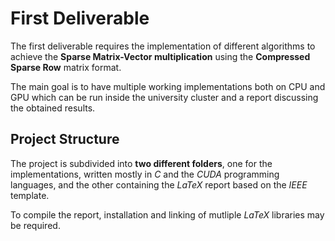 # First Deliverable

The first deliverable requires the implementation of different algorithms to
achieve the **Sparse Matrix-Vector multiplication** using the **Compressed
Sparse Row** matrix format.

The main goal is to have multiple working implementations both on CPU and GPU
which can be run inside the university cluster and a report discussing the
obtained results.

## Project Structure

The project is subdivided into **two different folders**, one for the
implementations, written mostly in *C* and the *CUDA* programming languages, and
the other containing the *LaTeX* report based on the *IEEE* template.

To compile the report, installation and linking of mutliple *LaTeX* libraries
may be required.
